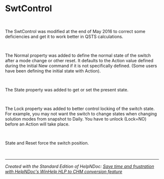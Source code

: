 # SwtControl

&nbsp;

The SwtControl was modified at the end of May 2016 to correct some deficiencies and get it to work better in QSTS calculations.

&nbsp;

The Normal property was added to define the normal state of the switch after a mode change or other reset. It defaults to the Action value defined during the initial New command if it is not specifically defined. (Some users have been defining the initial state with Action).

&nbsp;

The State property was added to get or set the present state.

&nbsp;

The Lock property was added to better control locking of the switch state. For example, you may not want the switch to change states when changing solution modes from snapshot to Daily. You have to unlock (Lock=NO) before an Action will take place.

&nbsp;

State and Reset force the switch position.

&nbsp;


***
_Created with the Standard Edition of HelpNDoc: [Save time and frustration with HelpNDoc's WinHelp HLP to CHM conversion feature](<https://www.helpndoc.com/step-by-step-guides/how-to-convert-a-hlp-winhelp-help-file-to-a-chm-html-help-help-file/>)_
